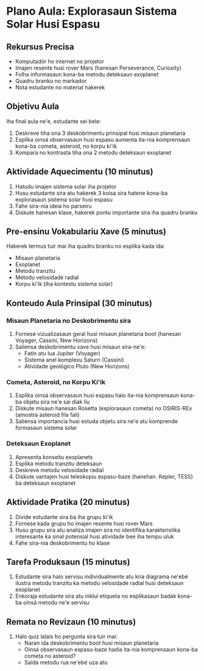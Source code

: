 # Plano Aula: Explorasaun Sistema Solar Husi Espasu

## Rekursus Precisa
- Komputadór ho internet no projetor
- Imajen resente husi rover Mars (hanesan Perseverance, Curiosity)
- Folha informasaun kona-ba metodu deteksaun exoplanet
- Quadru branku no markador
- Nota estudante no material hakerek

## Objetivu Aula
Iha final aula ne'e, estudante sei bele:
1. Deskreve tiha ona 3 deskobrimentu prinsipal husi misaun planetaria
2. Esplika oinsá observasaun husi espasu aumenta ita-nia komprensaun kona-ba cometa, asteroid, no korpu ki'ik
3. Kompara no kontrasta tiha ona 2 metodu deteksaun exoplanet

## Aktividade Aquecimentu (10 minutus)
1. Hatudu imajen sistema solar iha projetor
2. Husu estudante sira atu hakerek 3 koisa sira hatene kona-ba explorasaun sistema solar husi espasu
3. Fahe sira-nia ideia ho parseiru
4. Diskute hanesan klase, hakerek pontu importante sira iha quadru branku

## Pre-ensinu Vokabulariu Xave (5 minutus)
Hakerek termus tuir mai iha quadru branku no esplika kada ida:
- Misaun planetaria
- Exoplanet
- Metodu tranzitu
- Metodu velosidade radial
- Korpu ki'ik (iha kontestu sistema solar)

## Konteudo Aula Prinsipal (30 minutus)

### Misaun Planetaria no Deskobrimentu sira
1. Fornese vizualizasaun geral husi misaun planetaria boot (hanesan Voyager, Cassini, New Horizons)
2. Saliensa deskobrimentu xave husi misaun sira-ne'e:
   - Fatin atu lua Jupiter (Voyager)
   - Sistema anel komplexu Saturn (Cassini)
   - Atividade geológico Pluto (New Horizons)

### Cometa, Asteroid, no Korpu Ki'ik
1. Esplika oinsá observasaun husi espasu halo ita-nia komprensaun kona-ba objetu sira ne'e sai diak liu
2. Diskute misaun hanesan Rosetta (explorasaun cometa) no OSIRIS-REx (amostra asteroid fila fali)
3. Saliensa importancia husi estuda objetu sira ne'e atu komprende formasaun sistema solar

### Deteksaun Exoplanet
1. Apresenta konseitu exoplanets
2. Esplika metodu tranzitu deteksaun
3. Deskreve metodu velosidade radial
4. Diskute vantajen husi teleskopiu espasu-baze (hanehan. Kepler, TESS) ba deteksaun exoplanet

## Aktividade Pratika (20 minutus)
1. Divide estudante sira ba iha grupu ki'ik
2. Fornese kada grupu ho imajen resente husi rover Mars
3. Husu grupu sira atu analiza imajen sira no identifika karakteristika interesante ka sinal potensial husi atividade bee iha tempu uluk
4. Fahe sira-nia deskobrimentu ho klase

## Tarefa Produksaun (15 minutus)
1. Estudante sira halo servisu individualmente atu kria diagrama ne'ebé ilustra metodu tranzitu ka metodu velosidade radial husi deteksaun exoplanet
2. Enkoraja estudante sira atu inklui etiqueta no esplikasaun badak kona-ba oinsá metodu ne'e servisu

## Remata no Revizaun (10 minutus)
1. Halo quiz lalais ho pergunta sira tuir mai:
   - Naran ida deskobrimentu boot husi misaun planetaria
   - Oinsá observasaun espasu-baze hadia ita-nia komprensaun kona-ba cometa no asteroid?
   - Saida metodu rua ne'ebé uza atu